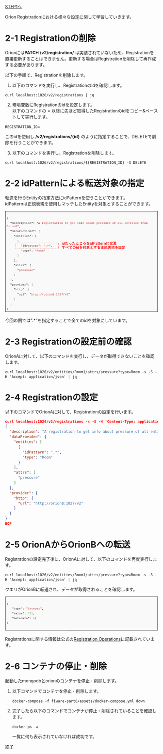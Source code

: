 [STEP1へ](step1.md)

Orion Registrationにおける様々な設定に関して学習していきます。

# 2-1 Registrationの削除
Orionには**PATCH /v2/registration/<id>** は実装されていないため、Registrationを直接更新することはできません。更新する場合はRegistrationを削除して再作成する必要があります。

以下の手順で、Registrationを削除します。

1. 以下のコマンドを実行し、Registrationのidを確認します。
```
curl localhost:1026/v2/registrations | jq
```

2. 環境変数にRegistrationのidを設定します。  
以下のコマンドの = 以降に先ほど取得したRegistrationのidをコピー&ペーストして実行します。  

`REGISTRATION_ID=`

このidを使用し **/v2/registrations/{id}** のように指定することで、DELETEで削除を行うことができます。

3. 以下のコマンドを実行し、Registrationを削除します。  

```
curl localhost:1026/v2/registrations/${REGISTRATION_ID} -X DELETE
```

# 2-2 idPatternによる転送対象の指定
転送を行うEntityの指定方法にidPatternを使うことができます。  
idPatternは正規表現を使用しマッチしたEntityを対象とすることができます。

![idPattern](./assets/6-5.png)

今回の例では".\*"を指定することで全てのidを対象にしています。

# 2-3 Registrationの設定前の確認

OrionAに対して、以下のコマンドを実行し、データが取得できないことを確認します。

```
curl localhost:1026/v2/entities/Room1/attrs/pressure?type=Room -s -S -H 'Accept: application/json' | jq
```

# 2-4 Registrationの設定

以下のコマンドでOrionAに対して、Registrationの設定を行います。

```json
curl localhost:1026/v2/registrations -s -S -H 'Content-Type: application/json' -H 'Accept: application/json' -X POST -d @- <<EOF
{
  "description": "A registration to get info about pressure of all entities from OrionB",
  "dataProvided": {
    "entities": [
      {
        "idPattern": ".*",
        "type": "Room"
      }
    ],
    "attrs": [
      "pressure"
    ]
  },
  "provider": {
    "http": {
      "url": "http://orionB:1027/v2"
    }
  }
}
EOF
```

# 2-5 OrionAからOrionBへの転送

Registrationの設定完了後に、OrionAに対して、以下のコマンドを再度実行します。

```
curl localhost:1026/v2/entities/Room1/attrs/pressure?type=Room -s -S -H 'Accept: application/json' | jq
```

クエリがOrionBに転送され、データが取得されることを確認します。

![ResponseBody](./assets/6-4.png)

Registrationsに関する情報は公式の[Registration Operations](https://github.com/telefonicaid/fiware-orion/blob/master/doc/manuals/orion-api.md#registration-operations)に記載されています。

# 2-6 コンテナの停止・削除

起動したmongodbとorionのコンテナを停止・削除します。

1. 以下コマンドでコンテナを停止・削除します。

   `docker-compose -f fiware-part6/assets/docker-compose.yml down`

2. 完了したら以下のコマンドでコンテナが停止・削除されていることを確認します。

   `docker ps -a`

   一覧に何も表示されていなければ成功です。

[終了](finish.md)
